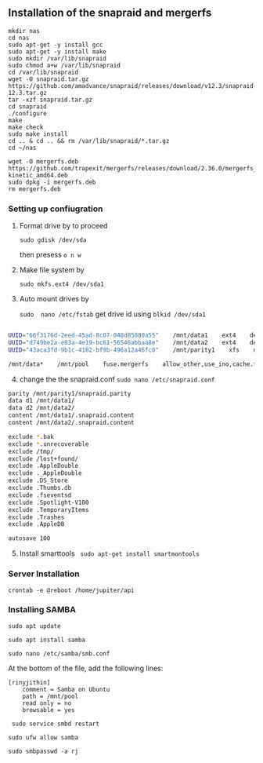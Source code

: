 ## Installation of the snapraid and mergerfs
```
mkdir nas
cd nas
sudo apt-get -y install gcc
sudo apt-get -y install make
sudo mkdir /var/lib/snapraid
sudo chmod a+w /var/lib/snapraid
cd /var/lib/snapraid
wget -O snapraid.tar.gz https://github.com/amadvance/snapraid/releases/download/v12.3/snapraid-12.3.tar.gz
tar -xzf snapraid.tar.gz
cd snapraid
./configure
make
make check
sudo make install
cd .. & cd .. && rm /var/lib/snapraid/*.tar.gz
cd ~/nas

wget -O mergerfs.deb https://github.com/trapexit/mergerfs/releases/download/2.36.0/mergerfs_2.36.0.ubuntu-kinetic_amd64.deb
sudo dpkg -i mergerfs.deb
rm mergerfs.deb

```


### Setting up confiugration
1. Format drive by to proceed 

   ```sudo gdisk /dev/sda```

    then presess ```o n w```
     
3. Make file system by
   
    ```sudo mkfs.ext4 /dev/sda1```
5. Auto mount drives by
  
   ```sudo  nano /etc/fstab``` get drive id using  ```blkid /dev/sda1``` 


```bash

UUID="66f3176d-2eed-45ad-8c07-048d85080a55"    /mnt/data1    ext4    defaults    0    0
UUID="d749be2a-e83a-4e19-bc61-56546abbaa8e"    /mnt/data2    ext4    defaults    0    0
UUID="43aca3fd-9b1c-4182-bf9b-496a12a46fc0"    /mnt/parity1    xfs    defaults    0    2

/mnt/data*    /mnt/pool    fuse.mergerfs    allow_other,use_ino,cache.files=partial,dropcacheonclose=true,category.create=mfs    0    0

```

4. change the the snapraid.conf
    ```sudo nano /etc/snapraid.conf```

```bash
parity /mnt/parity1/snapraid.parity
data d1 /mnt/data1/
data d2 /mnt/data2/
content /mnt/data1/.snapraid.content
content /mnt/data2/.snapraid.content

exclude *.bak
exclude *.unrecoverable
exclude /tmp/
exclude /lost+found/
exclude .AppleDouble
exclude ._AppleDouble
exclude .DS_Store
exclude .Thumbs.db
exclude .fseventsd
exclude .Spotlight-V100
exclude .TemporaryItems
exclude .Trashes
exclude .AppleDB

autosave 100


```

5. Install smarttools
``` sudo apt-get install smartmontools```

### Server Installation
```crontab -e @reboot /home/jupiter/api```

### Installing SAMBA
```sudo apt update```

```sudo apt install samba```

```sudo nano /etc/samba/smb.conf```


At the bottom of the file, add the following lines:
```
[rinyjithin]
    comment = Samba on Ubuntu
    path = /mnt/pool
    read only = no
    browsable = yes
```

``` sudo service smbd restart```

```sudo ufw allow samba```

```sudo smbpasswd -a rj```